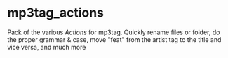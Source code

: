 # mp3tag_actions
Pack of the various _Actions_ for mp3tag. Quickly rename files or folder, do the proper grammar &amp; case, move "feat" from the artist tag to the title and vice versa, and much more
